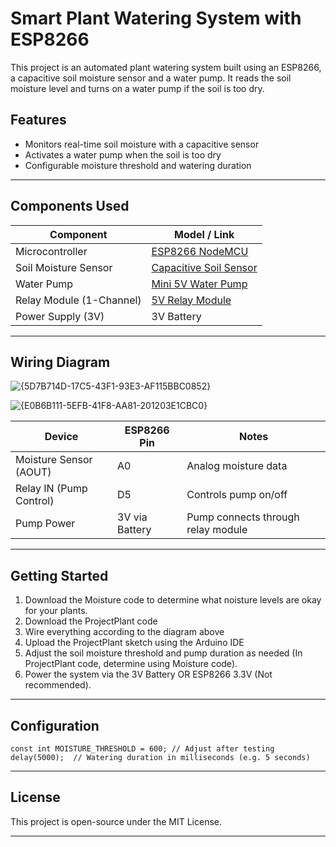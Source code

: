 # Smart Plant Watering System with ESP8266

This project is an automated plant watering system built using an ESP8266, a capacitive soil moisture sensor and a water pump. 
It reads the soil moisture level and turns on a water pump if the soil is too dry.

## Features

- Monitors real-time soil moisture with a capacitive sensor
- Activates a water pump when the soil is too dry
- Configurable moisture threshold and watering duration

---

## Components Used

| Component                   | Model / Link                                                                  |
|-----------------------------|-------------------------------------------------------------------------------|
| Microcontroller             | [ESP8266 NodeMCU](https://www.wemos.cc/en/latest/d1/d1_mini.html)             |
| Soil Moisture Sensor        | [Capacitive Soil Sensor](  https://amzn.eu/d/9zFEdpF)                         |
| Water Pump                  | [Mini 5V Water Pump](  https://a.co/d/ixYMz1V)                                |
| Relay Module (1-Channel)    | [5V Relay Module](  https://amzn.eu/d/5fTFaja)                                |
| Power Supply (3V)           | 3V Battery                                                                    |

---

## Wiring Diagram

![{5D7B714D-17C5-43F1-93E3-AF115BBC0852}](https://github.com/user-attachments/assets/5758af2b-6e90-4543-b46a-2a9d1d81af27)

![{E0B6B111-5EFB-41F8-AA81-201203E1CBC0}](https://github.com/user-attachments/assets/4e9c2697-e9e8-4598-b184-1ce05444554f)





| Device                   | ESP8266 Pin   | Notes                                 |
|--------------------------|---------------|---------------------------------------|
| Moisture Sensor (AOUT)   | A0            | Analog moisture data                  |
| Relay IN (Pump Control)  | D5            | Controls pump on/off                  |
| Pump Power               | 3V via Battery| Pump connects through relay module    |

---

## Getting Started

1. Download the Moisture code to determine what noisture levels are okay for your plants.
2. Download the ProjectPlant code
3. Wire everything according to the diagram above
4. Upload the ProjectPlant sketch using the Arduino IDE
5. Adjust the soil moisture threshold and pump duration as needed (In ProjectPlant code, determine using Moisture code).
6. Power the system via the 3V Battery OR ESP8266 3.3V (Not recommended).

---

## Configuration

```
const int MOISTURE_THRESHOLD = 600; // Adjust after testing
delay(5000);  // Watering duration in milliseconds (e.g. 5 seconds)
```
--- 

## License

This project is open-source under the MIT License.

---

